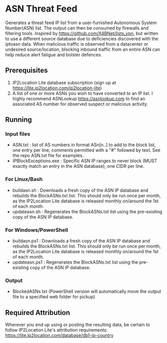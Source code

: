 # ASN Threat Feed
Generates a threat feed IP list from a user-furnished Autonomous System Number(ASN) list.  The output can then be consumed by firewalls and filtering tools.  Inspired by https://github.com/X4BNet/lists_vpn, but written to use a different source database due to deficiencies discovered with the iptoasn data.  When malicious traffic is observed from a datacenter or undesired source/location, blocking inbound traffic from an entire ASN can help reduce alert fatigue and bolster defences.

## Prerequisites
1. IP2Location Lite database subscription (sign up at https://lite.ip2location.com/ip2location-lite)
2. A list of one or more ASNs you wish to have converted to an IP list.  I highly recommend ASNLookup https://asnlookup.com to find an associated AS number for observed suspect or malicious activity.

## Running
### Input files
   - ASN.txt : list of AS numbers in format ASn[n..] to add to the block list, one entry per line, comments permitted with a "#" followed by text.  See the repo ASN.txt file for examples.  
   - IPBlockExceptions.exe : Specific ASN IP ranges to never block (MUST exactly match an entry in the ASN database), one CIDR per line.  

### For Linux/Bash
   - buildasn.sh : Downloads a fresh copy of the ASN IP database and rebuilds the BlockASNs.txt list. This should only be run once per month, as the IP2Location Lite database is released monthly on/around the 1st of each month.  
   - updateasn.sh : Regenerates the BlockASNs.txt list using the pre-existing copy of the ASN IP database.  

### For Windows/PowerShell
   - buildasn.ps1 : Downloads a fresh copy of the ASN IP database and rebuilds the BlockASNs.txt list. This should only be run once per month, as the IP2Location Lite database is released monthly on/around the 1st of each month.  
   - updateasn.ps1 : Regenerates the BlockASNs.txt list using the pre-existing copy of the ASN IP database.  

### Output
   - BlockedASNs.txt (PowerShell version will automatically move the output file to a specified web folder for pickup)

## Required Attribution
   Wherever you end up using or posting the resulting data, be certain to follow IP2Location Lite's attribution requirements:  https://lite.ip2location.com/database/db1-ip-country
